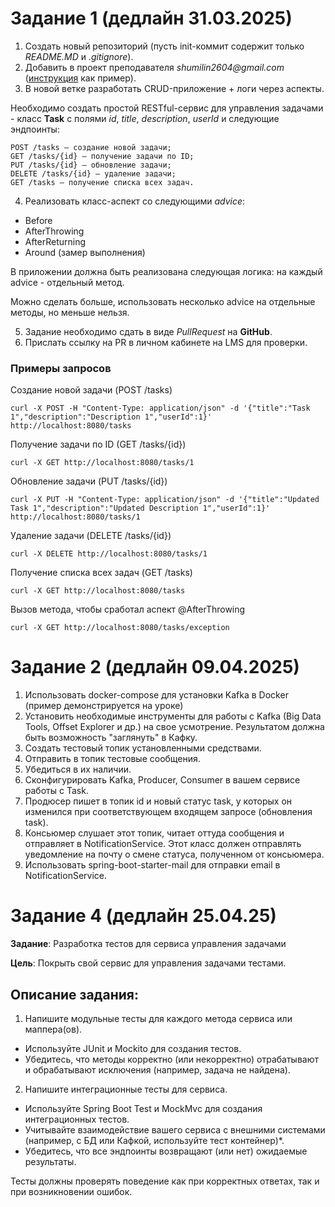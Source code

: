 # Задание 1 (дедлайн 31.03.2025)
1. Создать новый репозиторий (пусть init-коммит содержит только _README.MD_ и _.gitignore_).
2. Добавить в проект преподавателя _shumilin2604@gmail.com_ ([инструкция](https://docs.github.com/ru/account-and-profile/setting-up-and-managing-your-personal-account-on-github/managing-access-to-your-personal-repositories/inviting-collaborators-to-a-personal-repository) как пример).
3. В новой ветке разработать CRUD-приложение + логи через аспекты.

Необходимо создать простой RESTful-сервис для управления задачами - класс **Task** с полями _id_, _title_, _description_, _userId_ и следующие эндпоинты:
  
    POST /tasks — создание новой задачи;
    GET /tasks/{id} — получение задачи по ID;
    PUT /tasks/{id} — обновление задачи;
    DELETE /tasks/{id} — удаление задачи;
    GET /tasks — получение списка всех задач.

4. Реализовать класс-аспект со следующими _advice_:
- Before
- AfterThrowing
- AfterReturning
- Around (замер выполнения)

В приложении должна быть реализована следующая логика: на каждый advice - отдельный метод.

Можно сделать больше, использовать несколько advice на отдельные методы, но меньше нельзя.

5. Задание необходимо сдать в виде _PullRequest_ на **GitHub**.
6. Прислать ссылку на PR в личном кабинете на LMS для проверки.

### Примеры запросов
Создание новой задачи (POST /tasks)

    curl -X POST -H "Content-Type: application/json" -d '{"title":"Task 1","description":"Description 1","userId":1}' http://localhost:8080/tasks

Получение задачи по ID (GET /tasks/{id})

    curl -X GET http://localhost:8080/tasks/1

Обновление задачи (PUT /tasks/{id})

    curl -X PUT -H "Content-Type: application/json" -d '{"title":"Updated Task 1","description":"Updated Description 1","userId":1}' http://localhost:8080/tasks/1

Удаление задачи (DELETE /tasks/{id})

    curl -X DELETE http://localhost:8080/tasks/1

Получение списка всех задач (GET /tasks)

    curl -X GET http://localhost:8080/tasks

Вызов метода, чтобы сработал аспект @AfterThrowing

    curl -X GET http://localhost:8080/tasks/exception

# Задание 2 (дедлайн 09.04.2025)
1. Использовать docker-compose для установки Kafka в Docker (пример демонстрируется на уроке)
2. Установить необходимые инструменты для работы с Kafka (Big Data Tools, Offset Explorer и др.) на свое усмотрение. Результатом должна быть возможность "заглянуть" в Кафку.
3. Создать тестовый топик установленными средствами.
3. Отправить в топик тестовые сообщения.
4. Убедиться в их наличии.
5. Сконфигурировать Kafka, Producer, Consumer в вашем сервисе работы с Task.
6. Продюсер пишет в топик id и новый статус task, у которых он изменился при соответствующем входящем запросе (обновления task).
7. Консьюмер слушает этот топик, читает оттуда сообщения и отправляет в NotificationService. Этот класс должен отправлять уведомление на почту о смене статуса, полученном от консьюмера.
8. Использовать spring-boot-starter-mail для отправки email в NotificationService.

# Задание 4 (дедлайн 25.04.25)
**Задание**: Разработка тестов для сервиса управления задачами

**Цель**: Покрыть свой сервис для управления задачами тестами.

## Описание задания:

1. Напишите модульные тесты для каждого метода сервиса или маппера(ов).
- Используйте JUnit и Mockito для создания тестов.
- Убедитесь, что методы корректно (или некорректно) отрабатывают и обрабатывают исключения (например, задача не найдена).
2. Напишите интеграционные тесты для сервиса.
- Используйте Spring Boot Test и MockMvc для создания интеграционных тестов.
- Учитывайте взаимодействие вашего сервиса с внешними системами (например, с БД или Кафкой, используйте тест контейнер)*.
- Убедитесь, что все эндпоинты возвращают (или нет) ожидаемые результаты.

Тесты должны проверять поведение как при корректных ответах, так и при возникновении ошибок.  